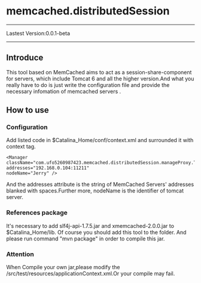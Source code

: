 # memcached.distributedSession

------

Lastest Version:0.0.1-beta

------
## Introduce

This tool based on MemCached aims to act as a session-share-component for servers, which include Tomcat 6 and all the higher version.And what you really have to do is just write the configuration file and provide the necessary infomation of memcached servers .

## How to use

### Configuration
Add listed code in $Catalina_Home/conf/context.xml and surrounded it with context tag.

    <Manager className="com.ufo5260987423.memcached.distributedSession.manageProxy.TomcatProxy"
	addresses="192.168.0.104:11211"
	nodeName="Jerry" />

And the addresses attribute is the string of MemCached Servers' addresses blanked with spaces.Further more, nodeName is the identifier of tomcat server.

### References package
It's necessary to add slf4j-api-1.7.5.jar and xmemcached-2.0.0.jar to $Catalina_Home/lib. Of course you should add this tool to the folder. And please run command "mvn package" in order to compile this jar.

### Attention
When Compile your own jar,please modify the /src/test/resources/applicationContext.xml.Or your compile may fail.